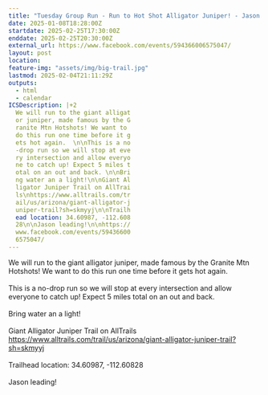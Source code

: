 ```yaml
---
title: "Tuesday Group Run - Run to Hot Shot Alligator Juniper! - Jason leading!"
date: 2025-01-08T18:28:00Z
startdate: 2025-02-25T17:30:00Z
enddate: 2025-02-25T20:30:00Z
external_url: https://www.facebook.com/events/594366006575047/
layout: post
location: 
feature-img: "assets/img/big-trail.jpg"
lastmod: 2025-02-04T21:11:29Z
outputs:
  - html
  - calendar
ICSDescription: |+2
  We will run to the giant alligat  or juniper, made famous by the G  ranite Mtn Hotshots! We want to   do this run one time before it g  ets hot again.  \n\nThis is a no  -drop run so we will stop at eve  ry intersection and allow everyo  ne to catch up! Expect 5 miles t  otal on an out and back. \n\nBri  ng water an a light!\n\nGiant Al  ligator Juniper Trail on AllTrai  ls\nhttps://www.alltrails.com/tr  ail/us/arizona/giant-alligator-j  uniper-trail?sh=skmyyj\n\nTrailh  ead location: 34.60987, -112.608  28\n\nJason leading!\n\nhttps://  www.facebook.com/events/59436600  6575047/
---
```


We will run to the giant alligator juniper, made famous by the Granite Mtn Hotshots! We want to do this run one time before it gets hot again.  <br>
  <br>
  This is a no-drop run so we will stop at every intersection and allow everyone to catch up! Expect 5 miles total on an out and back. <br>
  <br>
  Bring water an a light!<br>
  <br>
  Giant Alligator Juniper Trail on AllTrails<br>
  [https://www.alltrails.com/trail/us/arizona/giant-alligator-juniper-trail?sh=skmyyj<br>
](https://www.alltrails.com/trail/us/arizona/giant-alligator-juniper-trail?sh=skmyyj<br>
)  <br>
  Trailhead location&#58; 34.60987, -112.60828<br>
  <br>
  Jason leading!<br>
  <br>
  
